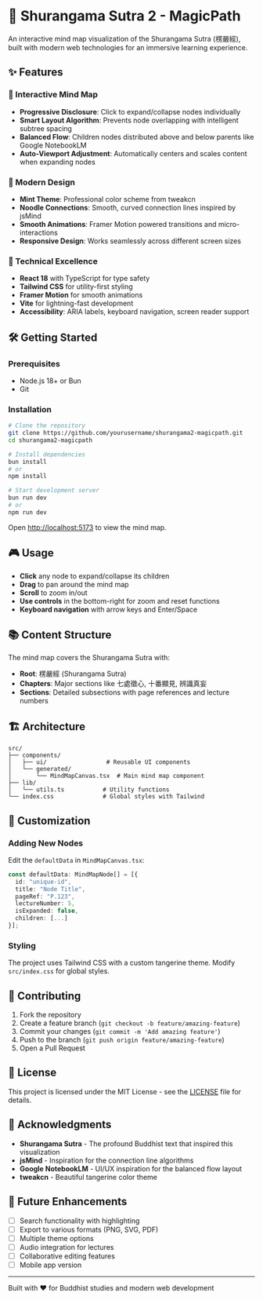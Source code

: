 # 🧠 Shurangama Sutra 2 - MagicPath

An interactive mind map visualization of the Shurangama Sutra (楞嚴經), built with modern web technologies for an immersive learning experience.

## ✨ Features

### 🎯 Interactive Mind Map
- **Progressive Disclosure**: Click to expand/collapse nodes individually
- **Smart Layout Algorithm**: Prevents node overlapping with intelligent subtree spacing
- **Balanced Flow**: Children nodes distributed above and below parents like Google NotebookLM
- **Auto-Viewport Adjustment**: Automatically centers and scales content when expanding nodes

### 🎨 Modern Design
- **Mint Theme**: Professional color scheme from tweakcn
- **Noodle Connections**: Smooth, curved connection lines inspired by jsMind
- **Smooth Animations**: Framer Motion powered transitions and micro-interactions
- **Responsive Design**: Works seamlessly across different screen sizes

### 🚀 Technical Excellence
- **React 18** with TypeScript for type safety
- **Tailwind CSS** for utility-first styling
- **Framer Motion** for smooth animations
- **Vite** for lightning-fast development
- **Accessibility**: ARIA labels, keyboard navigation, screen reader support

## 🛠️ Getting Started

### Prerequisites
- Node.js 18+ or Bun
- Git

### Installation

```bash
# Clone the repository
git clone https://github.com/yourusername/shurangama2-magicpath.git
cd shurangama2-magicpath

# Install dependencies
bun install
# or
npm install

# Start development server
bun run dev
# or
npm run dev
```

Open [http://localhost:5173](http://localhost:5173) to view the mind map.

## 🎮 Usage

- **Click** any node to expand/collapse its children
- **Drag** to pan around the mind map
- **Scroll** to zoom in/out
- **Use controls** in the bottom-right for zoom and reset functions
- **Keyboard navigation** with arrow keys and Enter/Space

## 📚 Content Structure

The mind map covers the Shurangama Sutra with:
- **Root**: 楞嚴經 (Shurangama Sutra)
- **Chapters**: Major sections like 七處徵心, 十番顯見, 辨識真妄
- **Sections**: Detailed subsections with page references and lecture numbers

## 🏗️ Architecture

```
src/
├── components/
│   ├── ui/                 # Reusable UI components
│   └── generated/
│       └── MindMapCanvas.tsx  # Main mind map component
├── lib/
│   └── utils.ts           # Utility functions
└── index.css              # Global styles with Tailwind
```

## 🎨 Customization

### Adding New Nodes
Edit the `defaultData` in `MindMapCanvas.tsx`:

```typescript
const defaultData: MindMapNode[] = [{
  id: "unique-id",
  title: "Node Title",
  pageRef: "P.123",
  lectureNumber: 5,
  isExpanded: false,
  children: [...]
}];
```

### Styling
The project uses Tailwind CSS with a custom tangerine theme. Modify `src/index.css` for global styles.

## 🤝 Contributing

1. Fork the repository
2. Create a feature branch (`git checkout -b feature/amazing-feature`)
3. Commit your changes (`git commit -m 'Add amazing feature'`)
4. Push to the branch (`git push origin feature/amazing-feature`)
5. Open a Pull Request

## 📄 License

This project is licensed under the MIT License - see the [LICENSE](LICENSE) file for details.

## 🙏 Acknowledgments

- **Shurangama Sutra** - The profound Buddhist text that inspired this visualization
- **jsMind** - Inspiration for the connection line algorithms
- **Google NotebookLM** - UI/UX inspiration for the balanced flow layout
- **tweakcn** - Beautiful tangerine color theme

## 🔮 Future Enhancements

- [ ] Search functionality with highlighting
- [ ] Export to various formats (PNG, SVG, PDF)
- [ ] Multiple theme options
- [ ] Audio integration for lectures
- [ ] Collaborative editing features
- [ ] Mobile app version

---

Built with ❤️ for Buddhist studies and modern web development 
